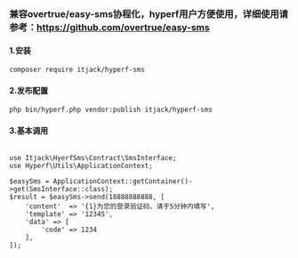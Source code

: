 ### 兼容overtrue/easy-sms协程化，hyperf用户方便使用，详细使用请参考：https://github.com/overtrue/easy-sms

#### 1.安装
```
composer require itjack/hyperf-sms
```

#### 2.发布配置

```
php bin/hyperf.php vendor:publish itjack/hyperf-sms
```
#### 3.基本调用

```

use Itjack\HyerfSms\Contract\SmsInterface;
use Hyperf\Utils\ApplicationContext;

$easySms = ApplicationContext::getContainer()->get(SmsInterface::class);
$result = $easySms->send(18888888888, [
    'content'  => '{1}为您的登录验证码，请于5分钟内填写',
    'template' => '12345',
    'data' => [
        'code' => 1234
    ],
]);
```



